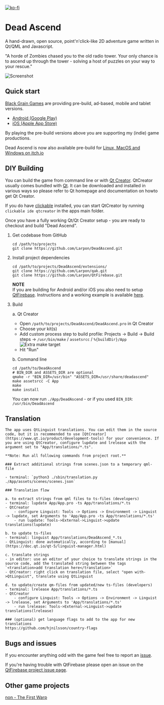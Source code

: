 [![ko-fi](https://www.ko-fi.com/img/githubbutton_sm.svg)](https://ko-fi.com/larpon)

# Dead Ascend

A hand-drawn, open source, point'n'click-like 2D adventure game written in Qt/QML and Javascript.

"A horde of Zombies chased you to the old radio tower. Your only chance is to ascend up through the tower - solving a host of puzzles on your way to your rescue."

![Screenshot](https://raw.githubusercontent.com/Larpon/DeadAscend/master/gfx/screenshot.png)

## Quick start

[Black Grain Games](http://games.blackgrain.dk/) are providing pre-build, ad-based, mobile and tablet versions.

 - [Android (Google Play)](https://play.google.com/store/apps/details?id=com.blackgrain.android.deadascend.ad)
 - [iOS (Apple App Store)](https://itunes.apple.com/us/app/dead-ascend/id1197443665?ls=1&mt=8)

By playing the pre-build versions above you are supporting my (indie) game productions.

Dead Ascend is now also available pre-build for [Linux, MacOS and Windows on itch.io](https://blackgrain.itch.io/dead-ascend)

## DIY Building

You can build the game from command line or with [Qt Creator](https://www.qt.io/ide/). QtCreator usually comes bundled with [Qt](https://www.qt.io). It can be downloaded and installed in various ways so please refer to Qt homepage and documentation on howto get Qt Creator.

If you do have [clickable](https://clickable-ut.dev/en/latest/) installed, you can start QtCreator by running `clickable ide qtcreator` in the apps main folder.

Once you have a fully working Qt/Qt Creator setup - you are ready to checkout and build "Dead Ascend".

1. Get codebase from GitHub

   ```
   cd /path/to/projects
   git clone https://github.com/Larpon/DeadAscend.git
   ```
2. Install project dependencies

   ```
   cd /path/to/projects/DeadAscend/extensions/
   git clone https://github.com/Larpon/qak.git
   git clone https://github.com/Larpon/QtFirebase.git
   ```

   **NOTE**<br>
   If you are building for Android and/or iOS you also need to setup [QtFirebase](https://github.com/Larpon/QtFirebase).
   Instructions and a working example is available [here](https://github.com/Larpon/QtFirebaseExample).

3. Build

   a. Qt Creator

      - Open `/path/to/projects/DeadAscend/DeadAscend.pro` in Qt Creator
      - Choose your kit(s)
      - Add custom process step to build profile: Projects -> Build -> Build steps -> `/usr/bin/make` / `assetsrcc` / `%{buildDir}/App`
      ![Extra make target](https://raw.githubusercontent.com/Larpon/DeadAscend/master/docs/img/QtCreatorProjectMakeStep.png)
      - Hit "Run"

   b. Command line

      ```
      cd /path/to/DeadAscend
      # BIN_DIR and ASSETS_DIR are optional
      qmake -r "BIN_DIR=/usr/bin" "ASSETS_DIR=/usr/share/deadascend"
      make assetsrcc -C App
      make
      make install
      ```
      You can now run `./App/DeadAscend` - or if you used `BIN_DIR`: `/usr/bin/DeadAscend`

## Translation

    The app uses QtLinguist translations. You can edit them in the source code, but it is recommended to use [QtCreator](https://www.qt.io/product/development-tools) for your convenience. If you are using QtCreator, configure lupdate and lrelease with the argument set to "App/translations/*.ts".

    **Note: Run all following commands from project root.**

    ### Extract additional strings from scenes.json to a temporary qml-file

    - terminal: `python3 ./sbin/translation.py ./App/assets/scenes/scenes.json`

    ### Translation flow

    a. to extract strings from qml files to ts-files (developers)
    - terminal: lupdate App/App.pro -ts App/translations/*.ts
    - QtCreator
        - configure Linguist: Tools -> Options -> Environment -> Linguist -> lupdate, set Arguments to 'App/App.pro -ts App/translations/*.ts'
        - run lupdate: Tools->External->Linguist->update translations(lupdate)

    b. to update ts-files
    - terminal: linguist App/translations/DeadAscend_*.ts
    - QtLinguist: done automatically, according to [manual](https://doc.qt.io/qt-5/linguist-manager.html)

    c. translate strings
    - in editor: use an editor of your choice to translate strings in the source code, add the translated string between the tags `<translation>add translation here</translation>`
    - QtCreator: right click on translation file, select "open with->QtLinguist", translate using QtLinguist

    d. to update/create qm-files from updated/new ts-files (developers)
    - terminal: lrelease App/translations/*.ts
    - QtCreator
        - configure Linguist: Tools -> Options -> Environment -> Linguist -> lrelease, set Arguments to 'App/translations/*.ts'
        - run lrelease: Tools->External->Linguist->update translations(lrelease)

    ### (optional) get language flags to add to the app for new translations
    https://github.com/hjnilsson/country-flags


## Bugs and issues

If you encounter anything odd with the game feel free to report an [issue](https://github.com/Larpon/DeadAscend/issues).

If you're having trouble with QtFirebase please open an issue on the [QtFirebase project issue page](https://github.com/Larpon/QtFirebase/issues).

## Other game projects

[non - The First Warp](https://store.steampowered.com/app/761730)
